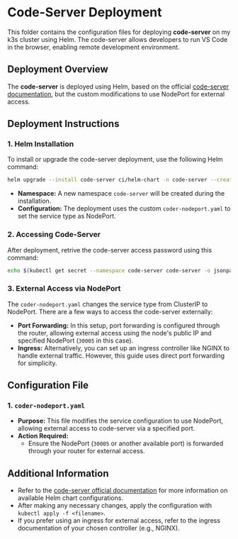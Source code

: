 # Code-Server Deployment 
This folder contains the configuration files for deploying **code-server** on my k3s cluster using Helm. The code-server allows developers to run VS Code in the browser, enabling remote development environment. 

## Deployment Overview
The **code-server** is deployed using Helm, based on the official [code-server documentation](#https://coder.com/docs/code-server/helm), but the custom modifications to use NodePort for external access.

## Deployment Instructions 
### 1. Helm Installation
To install or upgrade the code-server deployment, use the following Helm command:

``` bash
helm upgrade --install code-server ci/helm-chart -n code-server --create-namespace -f code-server/coder-nodeport.yaml
```
- **Namespace:** A new namespace `code-server` will be created during the installation. 
- **Configuration:** The deployment uses the custom `coder-nodeport.yaml` to set the service type as NodePort.

### 2. Accessing Code-Server
After deployment, retrive the code-server access password using this command: 
```bash 
echo $(kubectl get secret --namespace code-server code-server -o jsonpath="{.data.password}" | base64 --decode)
```

### 3. External Access via NodePort
The `coder-nodeport.yaml` changes the service type from ClusterIP to NodePort. There are a few ways to access the code-server externally:
- **Port Forwarding:** In this setup, port forwarding is configured through the router, allowing external access using the node's public IP and specified NodePort (`30005` in this case).
- **Ingress:** Alternatively, you can set up an ingress controller like NGINX to handle external traffic. However, this guide uses direct port forwarding for simplicity.

## Configuration File 
### 1. `coder-nodeport.yaml`
- **Purpose:** This file modifies the service configuration to use NodePort, allowing external access to code-server via a specified port. 
- **Action Required:**
    - Ensure the NodePort (`30005` or another available port) is forwarded through your router for external access.

## Additional Information
- Refer to the [code-server official documentation](https://coder.com/docs/code-server) for more information on available Helm chart configurations.
- After making any necessary changes, apply the configuration with `kubectl apply -f <filename>`.
- If you prefer using an ingress for external access, refer to the ingress documentation of your chosen controller (e.g., NGINX).